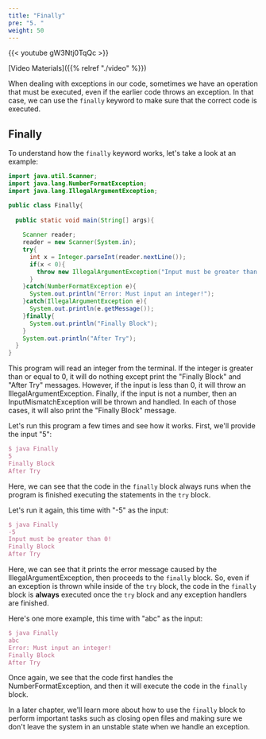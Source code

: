 ```yaml
---
title: "Finally"
pre: "5. "
weight: 50
---
```


{{< youtube gW3Ntj0TqQc  >}}

[Video Materials]({{% relref "./video" %}})

When dealing with exceptions in our code, sometimes we have an operation that must be executed, even if the earlier code throws an exception. In that case, we can use the `finally` keyword to make sure that the correct code is executed.

## Finally

To understand how the `finally` keyword works, let's take a look at an example:

```java
import java.util.Scanner;
import java.lang.NumberFormatException;
import java.lang.IllegalArgumentException;

public class Finally{
  
  public static void main(String[] args){
    
    Scanner reader;
    reader = new Scanner(System.in);
    try{
      int x = Integer.parseInt(reader.nextLine());
      if(x < 0){
        throw new IllegalArgumentException("Input must be greater than 0!");
      }
    }catch(NumberFormatException e){
      System.out.println("Error: Must input an integer!");
    }catch(IllegalArgumentException e){
      System.out.println(e.getMessage());
    }finally{
      System.out.println("Finally Block");
    }
    System.out.println("After Try");
  }
}
```

This program will read an integer from the terminal. If the integer is greater than or equal to 0, it will do nothing except print the "Finally Block" and  "After Try" messages. However, if the input is less than 0, it will throw an IllegalArgumentException. Finally, if the input is not a number, then an InputMismatchException will be thrown and handled. In each of those cases, it will also print the "Finally Block" message. 

Let's run this program a few times and see how it works. First, we'll provide the input "5":

```tex
$ java Finally
5
Finally Block
After Try
```

Here, we can see that the code in the `finally` block always runs when the program is finished executing the statements in the `try` block.

Let's run it again, this time with "-5" as the input:

```tex
$ java Finally
-5
Input must be greater than 0!
Finally Block
After Try
```

Here, we can see that it prints the error message caused by the IllegalArgumentException, then proceeds to the `finally` block. So, even if an exception is thrown while inside of the `try` block, the code in the `finally` block is **always** executed once the `try` block and any exception handlers are finished. 

Here's one more example, this time with "abc" as the input:

```tex
$ java Finally
abc
Error: Must input an integer!
Finally Block
After Try
```

Once again, we see that the code first handles the NumberFormatException, and then it will execute the code in the `finally` block. 

In a later chapter, we'll learn more about how to use the `finally` block to perform important tasks such as closing open files and making sure we don't leave the system in an unstable state when we handle an exception. 



